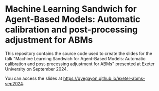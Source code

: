 # Machine Learning Sandwich for Agent-Based Models: Automatic calibration and post-processing adjustment for ABMs

This repository contains the source code used to create the slides for the talk "Machine Learning Sandwich for Agent-Based Models: Automatic calibration and post-processing adjustment for ABMs" presented at Exeter University on September 2024.

You can access the slides at <https://gvegayon.github.io/exeter-abms-sep2024>.